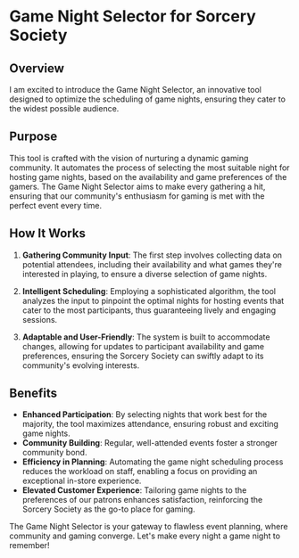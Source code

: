 # Game Night Selector for Sorcery Society

## Overview

I am excited to introduce the Game Night Selector, an innovative tool designed to optimize the scheduling of game nights, ensuring they cater to the widest possible audience.

## Purpose

This tool is crafted with the vision of nurturing a dynamic gaming community. It automates the process of selecting the most suitable night for hosting game nights, based on the availability and game preferences of the gamers. The Game Night Selector aims to make every gathering a hit, ensuring that our community's enthusiasm for gaming is met with the perfect event every time.

## How It Works

1. **Gathering Community Input**: The first step involves collecting data on potential attendees, including their availability and what games they're interested in playing, to ensure a diverse selection of game nights.

2. **Intelligent Scheduling**: Employing a sophisticated algorithm, the tool analyzes the input to pinpoint the optimal nights for hosting events that cater to the most participants, thus guaranteeing lively and engaging sessions.

3. **Adaptable and User-Friendly**: The system is built to accommodate changes, allowing for updates to participant availability and game preferences, ensuring the Sorcery Society can swiftly adapt to its community's evolving interests.

## Benefits

- **Enhanced Participation**: By selecting nights that work best for the majority, the tool maximizes attendance, ensuring robust and exciting game nights.
- **Community Building**: Regular, well-attended events foster a stronger community bond.
- **Efficiency in Planning**: Automating the game night scheduling process reduces the workload on staff, enabling a focus on providing an exceptional in-store experience.
- **Elevated Customer Experience**: Tailoring game nights to the preferences of our patrons enhances satisfaction, reinforcing the Sorcery Society as the go-to place for gaming.

The Game Night Selector is your gateway to flawless event planning, where community and gaming converge. Let's make every night a game night to remember!